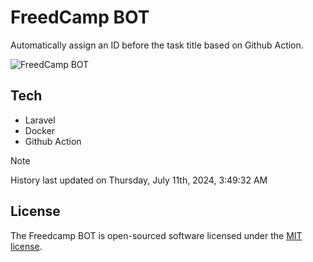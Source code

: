 # FreedCamp BOT

Automatically assign an ID before the task title based on Github Action.

![FreedCamp BOT](https://repository-images.githubusercontent.com/737932867/7d34798b-2680-471c-b089-a78a718d3d6a)

## Tech

- Laravel
- Docker
- Github Action

> [!NOTE]  
> History last updated on Thursday, July 11th, 2024, 3:49:32 AM

## License

The Freedcamp BOT is open-sourced software licensed under the [MIT license](https://opensource.org/licenses/MIT).

